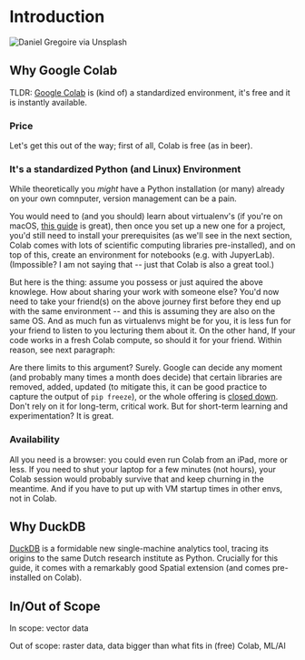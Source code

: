 # Introduction

![Daniel Gregoire via Unsplash](https://images.unsplash.com/photo-1540187334920-54e87c2771c0?q=80&w=960&auto=format&fit=crop&ixlib=rb-4.1.0&ixid=M3wxMjA3fDB8MHxwaG90by1wYWdlfHx8fGVufDB8fHx8fA%3D%3D)

## Why Google Colab

TLDR: [Google Colab](https://colab.research.google.com/) is (kind of) a standardized environment, it's free and it is instantly available.

### Price
Let's get this out of the way; first of all, Colab is free (as in beer).


### It's a standardized Python (and Linux) Environment

While theoretically you _might_ have a Python installation (or many) already on your own comnputer, version management can be a pain.

You would need to (and you should) learn about virtualenv's (if you're on macOS, [this guide](https://medium.com/marvelous-mlops/the-rightway-to-install-python-on-a-mac-f3146d9d9a32) is great), then once you set up a new one for a project, you'd still need to install your prerequisites (as we'll see in the next section, Colab comes with lots of scientific computing libraries pre-installed), and on top of this, create an environment for notebooks (e.g. with JupyerLab). (Impossible? I am not saying that -- just that Colab is also a great tool.)

But here is the thing: assume you possess or just aquired the above knowlege. How about sharing your work with someone else? You'd now need to take your friend(s) on the above journey first before they end up with the same environment -- and this is assuming they are also on the same OS. And as much fun as virtualenvs might be for you, it is less fun for your friend to listen to you lecturing them about it. On the other hand, If your code works in a fresh Colab compute, so should it for your friend. Within reason, see next paragraph:

Are there limits to this argument? Surely. Google can decide any moment (and probably many times a month does decide) that certain libraries are removed, added, updated (to mitigate this, it can be good practice to capture the output of `pip freeze`), or the whole offering is [closed down](https://killedbygoogle.com/). Don't rely on it for long-term, critical work. But for short-term learning and experimentation? It is great.

### Availability

All you need is a browser: you could even run Colab from an iPad, more or less. If you need to shut your laptop for a few minutes (not hours), your Colab session would probably survive that and keep churning in the meantime. And if you have to put up with VM startup times in other envs, not in Colab.

## Why DuckDB

[DuckDB](https://duckdb.org/) is a formidable new single-machine analytics tool, tracing its origins to the same Dutch research institute as Python. Crucially for this guide, it comes with a remarkably good Spatial extension (and comes pre-installed on Colab).

## In/Out of Scope

In scope: vector data

Out of scope: raster data, data bigger than what fits in (free) Colab, ML/AI
